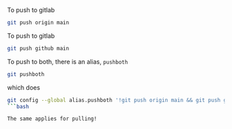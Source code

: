 To push to gitlab
```bash
git push origin main
```

To push to gitlab
```bash
git push github main
```

To push to both, there is an alias, `pushboth`
```bash
git pushboth
```
which does
```bash
git config --global alias.pushboth '!git push origin main && git push github main'
```bash

The same applies for pulling!
